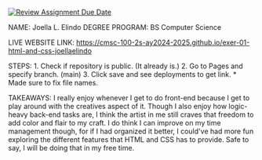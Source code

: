 [![Review Assignment Due Date](https://classroom.github.com/assets/deadline-readme-button-22041afd0340ce965d47ae6ef1cefeee28c7c493a6346c4f15d667ab976d596c.svg)](https://classroom.github.com/a/khVSkjrs)

NAME:               Joella L. Elindo
DEGREE PROGRAM:     BS Computer Science

LIVE WEBSITE LINK:  https://cmsc-100-2s-ay2024-2025.github.io/exer-01-html-and-css-joellaelindo

STEPS:              1. Check if repository is public. (It already is.)
                    2. Go to Pages and specify branch. (main)
                    3. Click save and see deployments to get link.
                    * Made sure to fix file names.

TAKEAWAYS:          I really enjoy whenever I get to do front-end because I get to play around with the creatives aspect of it. Though I also enjoy how logic-heavy back-end tasks are, I think the artist in me still craves that freedom to add color and flair to my craft. I do think I can improve on my time management though, for if I had organized it better, I could've had more fun exploring the different features that HTML and CSS has to provide. Safe to say, I will be doing that in my free time.